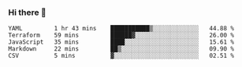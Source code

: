 ### Hi there 👋


<!--START_SECTION:waka-->
```text
YAML         1 hr 43 mins    ███████████▒░░░░░░░░░░░░░   44.88 % 
Terraform    59 mins         ██████▓░░░░░░░░░░░░░░░░░░   26.00 % 
JavaScript   35 mins         ████░░░░░░░░░░░░░░░░░░░░░   15.61 % 
Markdown     22 mins         ██▒░░░░░░░░░░░░░░░░░░░░░░   09.90 % 
CSV          5 mins          ▓░░░░░░░░░░░░░░░░░░░░░░░░   02.51 % 
```
<!--END_SECTION:waka-->

<!--
**ssrahul96/ssrahul96** is a ✨ _special_ ✨ repository because its `README.md` (this file) appears on your GitHub profile.

Here are some ideas to get you started:

- 🔭 I’m currently working on ...
- 🌱 I’m currently learning ...
- 👯 I’m looking to collaborate on ...
- 🤔 I’m looking for help with ...
- 💬 Ask me about ...
- 📫 How to reach me: ...
- 😄 Pronouns: ...
- ⚡ Fun fact: ...
-->
